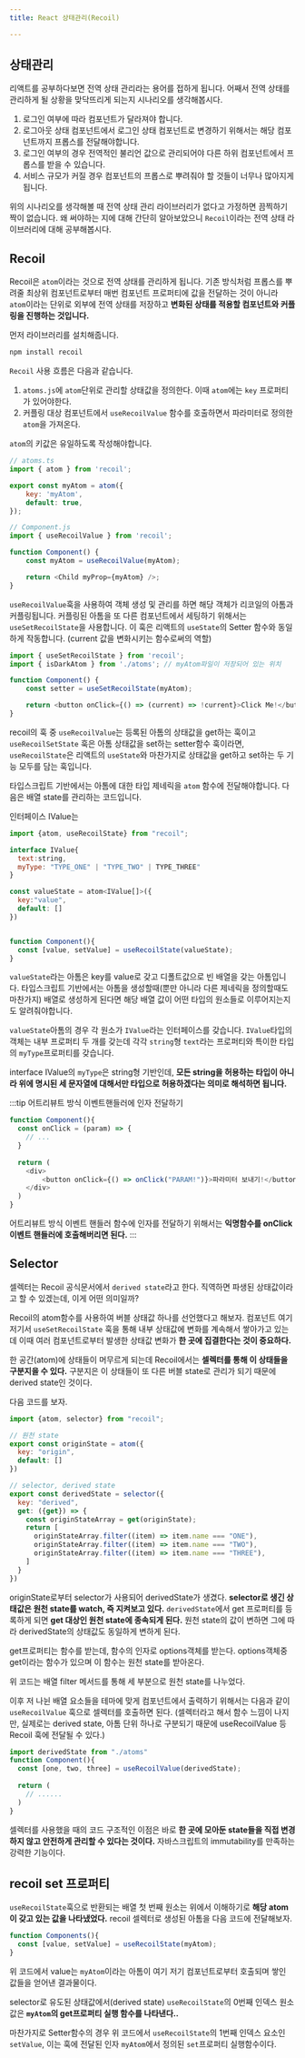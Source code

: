 ```yaml
---
title: React 상태관리(Recoil)

---
```

## 상태관리

리액트를 공부하다보면 전역 상태 관리라는 용어를 접하게 됩니다. 어째서 전역 상태를 관리하게 될 상황을 맞닥뜨리게 되는지 시나리오를 생각해봅시다.

1. 로그인 여부에 따라 컴포넌트가 달라져야 합니다.
2. 로그아웃 상태 컴포넌트에서 로그인 상태 컴포넌트로 변경하기 위해서는 해당 컴포넌트까지 프롭스를 전달해야합니다.
3. 로그인 여부의 경우 전역적인 불리언 값으로 관리되어야 다른 하위 컴포넌트에서 프롭스를 받을 수 있습니다.
4. 서비스 규모가 커질 경우 컴포넌트의 프롭스로 뿌려줘야 할 것들이 너무나 많아지게 됩니다.

위의 시나리오를 생각해볼 때 전역 상태 관리 라이브러리가 없다고 가정하면 끔찍하기 짝이 없습니다. 왜 써야하는 지에 대해 간단히 알아보았으니 `Recoil`이라는 전역 상태 라이브러리에 대해 공부해봅시다.

## Recoil

Recoil은 `atom`이라는 것으로 전역 상태를 관리하게 됩니다. 기존 방식처럼 프롭스를 뿌려줄 최상위 컴포넌트로부터 매번 컴포넌트 프로퍼티에 값을 전달하는 것이 아니라 `atom`이라는 단위로 외부에 전역 상태를 저장하고 **변화된 상태를 적용할 컴포넌트와 커플링을 진행하는 것입니다.**

먼저 라이브러리를 설치해줍니다.

```sh
npm install recoil
```

`Recoil` 사용 흐름은 다음과 같습니다.

1. `atoms.js`에 `atom`단위로 관리할 상태값을 정의한다. 이때 `atom`에는 `key` 프로퍼티가 있어야한다.
2. 커플링 대상 컴포넌트에서 `useRecoilValue` 함수를 호출하면서 파라미터로 정의한 `atom`을 가져온다.

`atom`의 키값은 유일하도록 작성해야합니다.

```js
// atoms.ts
import { atom } from 'recoil';

export const myAtom = atom({
    key: 'myAtom',
    default: true,
});
```

```js
// Component.js
import { useRecoilValue } from 'recoil';

function Component() {
    const myAtom = useRecoilValue(myAtom);

    return <Child myProp={myAtom} />;
}
```

`useRecoilValue`훅을 사용하여 객체 생성 및 관리를 하면 해당 객체가 리코일의 아톰과 커플링됩니다. 커플링된 아톰을 또 다른 컴포넌트에서 세팅하기 위해서는 `useSetRecoilState`을 사용합니다. 이 훅은 리액트의 `useState`의 Setter 함수와 동일하게 작동합니다. (current 값을 변화시키는 함수로써의 역할)

```javascript
import { useSetRecoilState } from 'recoil';
import { isDarkAtom } from './atoms'; // myAtom파일이 저장되어 있는 위치

function Component() {
    const setter = useSetRecoilState(myAtom);

    return <button onClick={() => (current) => !current}>Click Me!</button>;
}
```

recoil의 훅 중 `useRecoilValue`는 등록된 아톰의 상태값을 get하는 훅이고 `useRecoilSetState` 훅은 아톰 상태값을 set하는 setter함수 훅이라면, `useRecoilState`은 리액트의 `useState`와 마찬가지로 상태값을 get하고 set하는 두 기능 모두를 담는 훅입니다.

타입스크립트 기반에서는 아톰에 대한 타입 제네릭을 `atom` 함수에 전달해야합니다. 다음은 배열 state를 관리하는 코드입니다.

인터페이스 IValue는 

```javascript
import {atom, useRecoilState} from "recoil";

interface IValue{
  text:string,
  myType: "TYPE_ONE" | "TYPE_TWO" | TYPE_THREE"
}

const valueState = atom<IValue[]>({
  key:"value",
  default: []
})


function Component(){
  const [value, setValue] = useRecoilState(valueState);
}  
```

`valueState`라는 아톰은 key를 value로 갖고 디폴트값으로 빈 배열을 갖는 아톰입니다. 타입스크립트 기반에서는 아톰을 생성할때(뿐만 아니라 다른 제네릭을 정의할때도 마찬가지) 배열로 생성하게 된다면 해당 배열 값이 어떤 타입의 원소들로 이루어지는지도 알려줘야합니다.

`valueState`아톰의 경우 각 원소가 `IValue`라는 인터페이스를 갖습니다. `IValue`타입의 객체는 내부 프로퍼티 두 개를 갖는데 각각 `string`형 `text`라는 프로퍼티와 특이한 타입의 `myType`프로퍼티를 갖습니다.

interface IValue의 `myType`은 string형 기반인데, **모든 string을 허용하는 타입이 아니라 위에 명시된 세 문자열에 대해서만 타입으로 허용하겠다는 의미로 해석하면 됩니다.**

:::tip 어트리뷰트 방식 이벤트핸들러에 인자 전달하기
```javascript
function Component(){
  const onClick = (param) => {
    // ...
  }
  
  return (
    <div>
    	<button onClick={() => onClick("PARAM!")}>파라미터 보내기!</button>
    </div>
  )
}
```
어트리뷰트 방식 이벤트 핸들러 함수에 인자를 전달하기 위해서는 **익명함수를 onClick 이벤트 핸들러에 호출해버리면 된다.**
:::

## Selector
셀렉터는 Recoil 공식문서에서 `derived state`라고 한다. 직역하면 파생된 상태값이라고 할 수 있겠는데, 이게 어떤 의미일까?

Recoil의 atom함수를 사용하여 버블 상태값 하나를 선언했다고 해보자. 컴포넌트 여기 저기서 `useSetRecoilState` 훅을 통해 내부 상태값에 변화를 계속해서 쌓아가고 있는데 이때 여러 컴포넌트로부터 발생한 상태값 변화가 **한 곳에 집결한다는 것이 중요하다.** 

한 공간(atom)에 상태들이 머무르게 되는데 Recoil에서는 **셀렉터를 통해 이 상태들을 구분지을 수 있다.** 구분지은 이 상태들이 또 다른 버블 state로 관리가 되기 때문에 derived state인 것이다.

다음 코드를 보자.
```javascript
import {atom, selector} from "recoil";

// 원천 state
export const originState = atom({
  key: "origin",
  default: []
})

// selector, derived state
export const derivedState = selector({
  key: "derived",
  get: ({get}) => {
    const originStateArray = get(originState);
    return [
      originStateArray.filter((item) => item.name === "ONE"),
      originStateArray.filter((item) => item.name === "TWO"),
      originStateArray.filter((item) => item.name === "THREE"),
    ]
  }
})
```

originState로부터 selector가 사용되어 derivedState가 생겼다. **selector로 생긴 상태값은 원천 state를 watch, 즉 지켜보고 있다.** `derivedState`에서 get 프로퍼티를 등록하게 되면 **get 대상인 원천 state에 종속되게 된다.** 원천 state의 값이 변하면 그에 따라 derivedState의  상태값도 동일하게 변하게 된다.

get프로퍼티는 함수를 받는데, 함수의 인자로 options객체를 받는다. options객체중 get이라는 함수가 있으며 이 함수는 원천 state를 받아온다.

위 코드는 배열 filter 메서드를 통해 세 부분으로 원천 state를 나누었다.

이후 저 나뉜 배열 요소들을 테마에 맞게 컴포넌트에서 출력하기 위해서는 다음과 같이 `useRecoilValue` 훅으로 셀렉터를 호출하면 된다. (셀렉터라고 해서 함수 느낌이 나지만, 실제로는 derived state, 아톰 단위 하나로 구분되기 때문에 useRecoilValue 등 Recoil 훅에 전달될 수 있다.)

```javascript
import derivedState from "./atoms"
function Component(){
  const [one, two, three] = useRecoilValue(derivedState);
  
  return (
    // ......
  )
}
```

셀렉터를 사용했을 때의 코드 구조적인 이점은 바로 **한 곳에 모아둔 state들을 직접 변경하지 않고 안전하게 관리할 수 있다는 것이다.** 자바스크립트의 immutability를 만족하는 강력한 기능이다.

## recoil set 프로퍼티
`useRecoilState`훅으로 반환되는 배열 첫 번째 원소는 위에서 이해하기로 **해당 atom이 갖고 있는 값을 나타냈었다.** recoil 셀렉터로 생성된 아톰을 다음 코드에 전달해보자.
```javascript
function Components(){
  const [value, setValue] = useRecoilState(myAtom);
}
```
위 코드에서 value는 `myAtom`이라는 아톰이 여기 저기 컴포넌트로부터 호출되며 쌓인 값들을 얻어낸 결과물이다.

selector로 유도된 상태값에서(derived state) `useRecoilState`의 0번째 인덱스 원소값은 **`myAtom`의 get프로퍼티 실행 함수를 나타낸다..** 

마찬가지로 Setter함수의 경우 위 코드에서 `useRecoilState`의 1번째 인덱스 요소인 `setValue`, 이는 훅에 전달된 인자 `myAtom`에서 정의된 `set`프로퍼티 실행함수이다.



